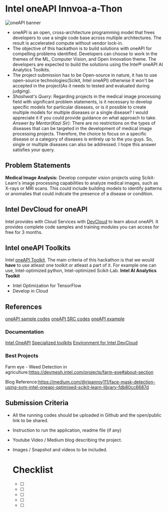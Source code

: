 # Intel oneAPI Innvoa-a-Thon
![oneAPI banner](https://www.startpage.com/av/proxy-image?piurl=https%3A%2F%2Fwww.intel.com%2Fcontent%2Fdam%2Fdevelop%2Fpublic%2Fus%2Fen%2Fimages%2Fthumbnails%2Ftool-thumbnail-beta-oneapi-logo.jpg&sp=1679186421T44fcf3adddb8bde9b9ed6f076d2b16952f30b2ecd118237d162528dd08ba9ddf)
* oneAPI is an open, cross-architecture programming model that frees developers to use a single code base across multiple architectures. The result is accelerated compute without vendor lock-in.
* The objective of this hackathon is to build solutions with oneAPI for compelling problems identified. Developers can choose to work in the themes of the ML, Computer Vision, and Open Innovation theme. The developers are expected to build the solutions using the Intel® oneAPI AI Analytics Toolkits.
* The project submission has to be Open-source in nature, it has to use open-source technologies(Scikit, Intel oneAPI) otherwise it won't be accepted in the project(As it needs to tested and evaluated during judging).
* *Shashwat's Query*: Regarding projects in the medical image processing field with significant problem statements, is it necessary to develop specific models for particular diseases, or is it possible to create multiple models for multiple diseases or a single disease? I would appreciate it if you could provide guidance on what approach to take.
*Answer by Mentor(Kazi Sir)*: There are no restrictions on the types of diseases that can be targeted in the development of medical image processing projects. Therefore, the choice to focus on a specific disease or a category of diseases is entirely up to the you guys. So, single or multiple diseases can also be addressed. I hope this answer satisfies your query.
## Problem Statements
**Medical Image Analysis:** Develop computer vision projects using Scikit-Learn's image processing capabilities to analyze medical images, such as X-rays or MRI scans. This could include building models to identify patterns or anomalies that could indicate the presence of a disease or condition.

## Intel DevCloud for oneAPI
Intel provides with Cloud Services with [DevCloud](https://devcloud.intel.com/oneapi/) to learn about oneAPI.
It provides complete code samples and training modules you can access for free for 3 months. 
## Intel oneAPI Toolkits
Intel [oneAPI Toolkit](https://www.intel.com/content/www/us/en/developer/tools/oneapi/toolkits.html).
The main criteria of this hackathon is that we would **have** to use atleast one toolkit or atleast a part of it. For example one can use, Intel-optimized python, Intel-optimized Scikit-Lab.
**Intel AI Analytics Toolkit**
- Intel Optimization for TensorFlow
- Develop in Cloud

## References
[oneAPI sample codes](https://github.com/oneapi-src/oneAPI-samples)
[oneAPI SRC codes](https://github.com/oneapi-src)
[oneAPI example](https://github.com/topics/oneapi)

### Documentation

[Intel OneAPI](https://www.intel.com/content/www/us/en/developer/tools/oneapi/overview.html)
[Specialized toolkits](https://www.intel.com/content/www/us/en/developer/tools/oneapi/toolkits.html)
[Environment for Intel DevCloud](https://devcloud.intel.com/oneapi/)

### Best Projects
Farm eye - Weed Detection in agriculture:https://devmesh.intel.com/projects/farm-eye#about-section

Blog Reference:https://medium.com/@ripanroy111/face-mask-detection-using-svm-intel-oneapi-optimised-scikit-learn-library-fdb80cc6687d

## Submission Criteria
* All the running codes should be uploaded in Github and the open/public link to be shared.
* Instruction to run the application, readme file (if any)
* Youtube Video / Medium blog describing the project.
* Images / Snapshot and videos to be included.

  # Checklist
  * [ ] 
  * [ ] 
  * [ ] 
  * [ ] 
  * [ ] 
